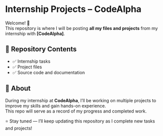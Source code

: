 # Internship Projects – CodeAlpha

Welcome! 👋  
This repository is where I will be posting **all my files and projects** from my internship with **[CodeAlpha]**.

## 📂 Repository Contents

- ✅ Internship tasks
- ✅ Project files
- ✅ Source code and documentation

## 🚀 About

During my internship at **CodeAlpha**, I’ll be working on multiple projects to improve my skills and gain hands-on experience.  
This repo will serve as a record of my progress and completed work.

⭐ Stay tuned — I’ll keep updating this repository as I complete new tasks and projects!
